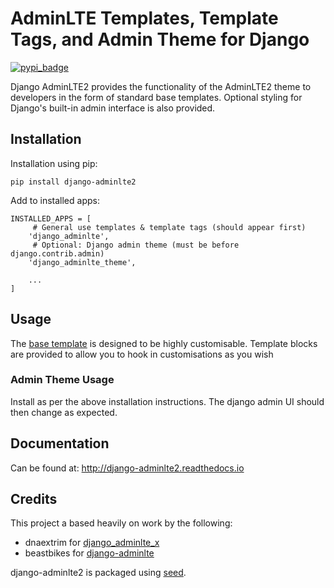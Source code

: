 AdminLTE Templates, Template Tags, and Admin Theme for Django
=============================================================

[![pypi_badge](https://badge.fury.io/py/django-adminlte2.png)](pypi.python.org/pypi/django-adminlte2)

Django AdminLTE2 provides the functionality of the AdminLTE2 theme
to developers in the form of standard base templates. Optional styling for
Django's built-in admin interface is also provided.

Installation
------------

Installation using pip:

    pip install django-adminlte2

Add to installed apps:

    INSTALLED_APPS = [
         # General use templates & template tags (should appear first)
        'django_adminlte',
         # Optional: Django admin theme (must be before django.contrib.admin)
        'django_adminlte_theme',

        ...
    ]

Usage
-----

The [base template] is designed to be highly customisable. Template blocks are provided to
allow you to hook in customisations as you wish

### Admin Theme Usage

Install as per the above installation instructions. The django admin UI should then change as expected.

Documentation
-------------

Can be found at: http://django-adminlte2.readthedocs.io

Credits
-------

This project a based heavily on work by the following:

* dnaextrim for [django_adminlte_x]
* beastbikes for [django-adminlte]

django-adminlte2 is packaged using [seed].

  [seed]: https://github.com/adamcharnock/seed/
  [django_adminlte_x]: https://github.com/dnaextrim/django_adminlte_x
  [django-adminlte]: https://github.com/beastbikes/django-adminlte/
  [base template]: https://github.com/adamcharnock/django-adminlte2/blob/master/django_adminlte/templates/adminlte/base.html

